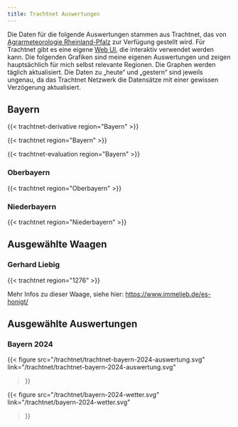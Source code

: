 ```yaml
---
title: Trachtnet Auswertungen
---
```


Die Daten für die folgende Auswertungen stammen aus Trachtnet, das von [Agrarmeteorologie Rheinland-Pfalz](https://www.wetter.rlp.de/Internet/global/inetcntr.nsf/dlr_web_full.xsp?src=N7V9968V90&p1=3M315JB66X) zur Verfügung gestellt wird.
Für Trachtnet gibt es eine eigene [Web UI](https://dlr-web-daten1.aspdienste.de/cgi-bin/tdsa/tdsa_client.pl), die interaktiv verwendet werden kann.
Die folgenden Grafiken sind meine eigenen Auswertungen und zeigen hauptsächlich für mich selbst relevante Regionen.
Die Graphen werden täglich aktualisiert.
Die Daten zu „heute“ und „gestern“ sind jeweils ungenau, da das Trachtnet Netzwerk die Datensätze mit einer gewissen Verzögerung aktualisiert.


## Bayern

{{< trachtnet-derivative region="Bayern" >}}

{{< trachtnet region="Bayern" >}}

{{< trachtnet-evaluation region="Bayern" >}}

### Oberbayern

{{< trachtnet region="Oberbayern" >}}

### Niederbayern

{{< trachtnet region="Niederbayern" >}}

## Ausgewählte Waagen

### Gerhard Liebig

{{< trachtnet region="1276" >}}

Mehr Infos zu dieser Waage, siehe hier: https://www.immelieb.de/es-honigt/

## Ausgewählte Auswertungen
### Bayern 2024

{{< figure
  src="/trachtnet/trachtnet-bayern-2024-auswertung.svg"
  link="/trachtnet/trachtnet-bayern-2024-auswertung.svg"
>}}

{{< figure
  src="/trachtnet/bayern-2024-wetter.svg"
  link="/trachtnet/bayern-2024-wetter.svg"
>}}